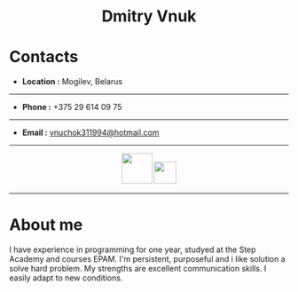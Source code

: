 <h1 align="center">Dmitry Vnuk</h1>

# Contacts

- __Location :__ Mogilev, Belarus
---
- __Phone :__ +375 29 614 09 75
---
- __Email :__ vnuchok311994@hotmail.com
---
<p align="center"><a href="https://github.com/DimaVnuk"><img src="https://i0.wp.com/itc.ua/wp-content/uploads/2021/01/github-logo.jpg?fit=1200%2C850&quality=100&strip=all&ssl=1" width="55px"></a>
<a href="https://www.linkedin.com/in/dima-vnuk-7a9206206/"><img src="https://upload.wikimedia.org/wikipedia/commons/thumb/c/c9/Linkedin.svg/1200px-Linkedin.svg.png" width="40px"></a></p>

---

# About me

I have experience in programming for one year, studyed at the Step Academy and  courses EPAM. I'm persistent, purposeful and i like solution a solve hard problem. My strengths are excellent communication skills. I easily adapt to new conditions.




